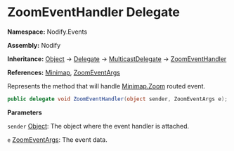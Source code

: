 # ZoomEventHandler Delegate  
  
**Namespace:** Nodify.Events  
  
**Assembly:** Nodify  
  
**Inheritance:** [Object](https://docs.microsoft.com/en-us/dotnet/api/System.Object) → [Delegate](https://docs.microsoft.com/en-us/dotnet/api/System.Delegate) → [MulticastDelegate](https://docs.microsoft.com/en-us/dotnet/api/System.MulticastDelegate) → [ZoomEventHandler](Nodify_Events_ZoomEventHandler)  
  
**References:** [Minimap](Nodify_Minimap), [ZoomEventArgs](Nodify_Events_ZoomEventArgs)  
  
Represents the method that will handle [Minimap.Zoom](Nodify_Minimap#zoom) routed event.  
  
```csharp  
public delegate void ZoomEventHandler(object sender, ZoomEventArgs e);  
```  
  
**Parameters**  
  
`sender` [Object](https://docs.microsoft.com/en-us/dotnet/api/System.Object): The object where the event handler is attached.  
  
`e` [ZoomEventArgs](Nodify_Events_ZoomEventArgs): The event data.  
  

